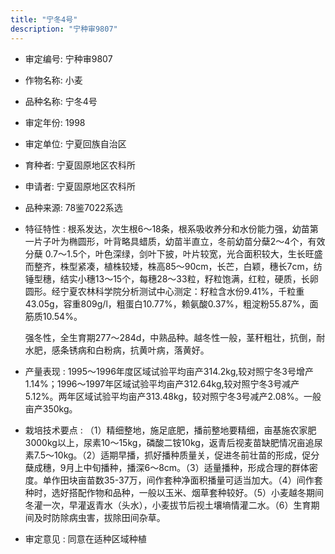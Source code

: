 ```yaml
---
title: "宁冬4号"
description: "宁种审9807"
---
```

* 审定编号:  宁种审9807

*  作物名称:  小麦

*  品种名称:  宁冬4号

*  审定年份:  1998

*  审定单位:  宁夏回族自治区

* 育种者:  宁夏固原地区农科所

*  申请者:  宁夏固原地区农科所

*  品种来源:  78鉴7022系选

*  特征特性 : 
根系发达，次生根6～18条，根系吸收养分和水份能力强，幼苗第一片子叶为椭圆形，叶背略具蜡质，幼苗半直立，冬前幼苗分蘖2～4个，有效分蘖 0.7～1.5个，叶色深绿，剑叶下披，叶片较宽，光合面积较大，生长旺盛而整齐，株型紧凑，植株较矮，株高85～90cm，长芒，白颖，穗长7cm，纺锤型穗，结实小穗13～15个，每穗28～33粒，籽粒饱满，红粒，硬质，长卵圆形。经宁夏农林科学院分析测试中心测定：籽粒含水份9.41%，千粒重43.05g，容重809g/l，粗蛋白10.77%，赖氨酸0.37%，粗淀粉55.87%，面筋质10.54%。
   强冬性，全生育期277～284d，中熟品种。越冬性一般，茎秆粗壮，抗倒，耐水肥，感条锈病和白粉病，抗黄叶病，落黄好。

 
*  产量表现 : 
1995～1996年度区域试验平均亩产314.2kg,较对照宁冬3号增产1.14%；1996～1997年区域试验平均亩产312.64kg,较对照宁冬3号减产5.12%。两年区域试验平均亩产313.48kg，较对照宁冬3号减产2.08%。一般亩产350kg。

*  栽培技术要点 : 
（1）精细整地，施足底肥，播前整地要精细，亩基施农家肥3000kg以上，尿素10～15kg，磷酸二铵10kg，返青后视麦苗缺肥情况亩追尿素7.5～10kg。（2）适期早播，抓好播种质量关，促进冬前壮苗的形成，促分蘖成穗，9月上中旬播种，播深6～8cm。（3）适量播种，形成合理的群体密度。单作田块亩苗数35-37万，间作套种净面积播量可适当加大。（4）间作套种时，选好搭配作物和品种，一般以玉米、烟草套种较好。（5）小麦越冬期间冬灌一次，早灌返青水（头水），小麦拔节后视土壤墒情灌二水。（6）生育期间及时防除病虫害，拔除田间杂草。

*  审定意见 : 
同意在适种区域种植
